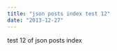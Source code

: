 ```yaml
---
title: "json posts index test 12"
date: "2013-12-27"
---
```


<div class="content">
<p>test 12 of json posts index</p>
</div>
